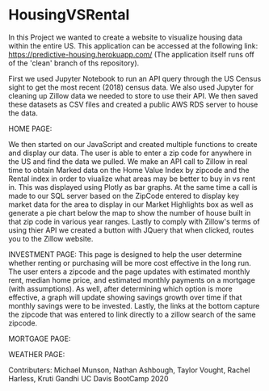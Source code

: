 # HousingVSRental
In this Project we wanted to create a website to visualize housing data within the entire US. This application can be accessed at the following link: https://predictive-housing.herokuapp.com/ (The application itself runs off of the 'clean' branch of ths repository).

First we used Jupyter Notebook to run an API query through the US Census sight to get the most recent (2018) census data. We also used Jupyter for cleaning up Zillow data we needed to store to use their API. We then saved these datasets as CSV files and created a public AWS RDS server to house the data. 

HOME PAGE:

We then started on our JavaScript and created multiple functions to create and display our data.
The user is able to enter a zip code for anywhere in the US and find the data we pulled.
We make an API call to Zillow in real time to obtain Marked data on the Home Value Index by zipcode and the Rental index in order to viualize what areas may be better to buy in vs rent in. This was displayed using Plotly as bar graphs. 
At the same time a call is made to our SQL server based on the ZipCode entered to display key market data for the area to display in our Market Highlights box as well as generate a pie chart below the map to show the number of house built in that zip code in various year ranges. 
Lastly to comply with Zillow's terms of using thier API we created a button with JQuery that when clicked, routes you to the Zillow website. 

INVESTMENT PAGE:
This page is designed to help the user determine whether renting or purchasing will be more cost effective in the long run. The user enters a zipcode and the page updates with estimated monthly rent, median home price, and estimated monthly payments on a mortgage (with assumptions). As well, after determining which option is more effective, a graph will update showing savings growth over time if that monthly savings were to be invested. Lastly, the links at the bottom capture the zipcode that was entered to link directly to a zillow search of the same zipcode.

MORTGAGE PAGE:

WEATHER PAGE:


Contributers: Michael Munson, Nathan Ashbough, Taylor Vought, Rachel Harless, Kruti Gandhi
UC Davis BootCamp 2020
